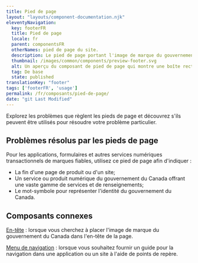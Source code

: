 ```yaml
---
title: Pied de page
layout: "layouts/component-documentation.njk"
eleventyNavigation:
  key: footerFR
  title: Pied de page
  locale: fr
  parent: componentsFR
  otherNames: pied de page du site.
  description: Le pied de page portant l'image de marque du gouvernement du Canada.
  thumbnail: /images/common/components/preview-footer.svg
  alt: Un aperçu du composant de pied de page qui montre une boîte rectangulaire bleue foncée avec à l'intérieur six boîtes grises représentants du texte. Sous cette boîte apparait une boîte rectangulaire grise avec à l'intérieur une boîte de texte grise et le logo du gouvernement du Canada.
  tag: De base
  state: published
translationKey: "footer"
tags: ['footerFR', 'usage']
permalink: /fr/composants/pied-de-page/
date: "git Last Modified"
---
```


Explorez les problèmes que règlent les pieds de page et découvrez s'ils peuvent être utilisés pour résoudre votre problème particulier.

## Problèmes résolus par les pieds de page

Pour les applications, formulaires et autres services numériques transactionnels de marques fiables, utilisez ce pied de page afin d'indiquer :

- La fin d'une page de produit ou d'un site;
- Un service ou produit numérique du gouvernement du Canada offrant une vaste gamme de services et de renseignements;
- Le mot-symbole pour représenter l'identité du gouvernement du Canada.

<article class="bg-full-width bg-primary text-light pt-500 pb-400 my-500">
  <h2 class="mt-0 mb-400">Composants connexes</h2>

  <a href="{{ links.header }}" class="link-light">En-tête</a> : lorsque vous cherchez à placer l'image de marque du gouvernement du Canada dans l'en-tête de la page.

  <a href="{{ links.siteMenu }}" class="link-light">Menu de navigation</a> : lorsque vous souhaitez fournir un guide pour la navigation dans une application ou un site à l'aide de points de repère.
</article>
